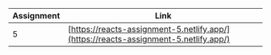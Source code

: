 |Assignment|Link|
|----------|----|
|5|[https://reacts-assignment-5.netlify.app/](https://reacts-assignment-5.netlify.app/)|